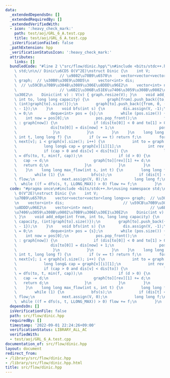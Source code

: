 ```yaml
---
data:
  _extendedDependsOn: []
  _extendedRequiredBy: []
  _extendedVerifiedWith:
  - icon: ':heavy_check_mark:'
    path: test/aoj/GRL_6_A.test.cpp
    title: test/aoj/GRL_6_A.test.cpp
  _isVerificationFailed: false
  _pathExtension: hpp
  _verificationStatusIcon: ':heavy_check_mark:'
  attributes:
    links: []
  bundledCode: "#line 2 \"src/flow/dinic.hpp\"\n#include <bits/stdc++.h>\nusing namespace\
    \ std;\n\n// Dinic\u6CD5 O(V^2E)\nstruct Dinic {\n    int V;                 \
    \                   // \u9802\u70B9\u6570\n    vector<vector<vector<long long>>>\
    \ graph;  // \u30B0\u30E9\u30D5\n    vector<int> dis;                        \
    \  // \u59CB\u70B9\u304B\u3089\u306E\u8DDD\u96E2\n    vector<int> next;      \
    \                   // \u6B21\u306B\u51E6\u7406\u3059\u308B\u9802\u70B9\u306E\u30E1\
    \u30E2\n    Dinic(int v) : V(v) { graph.resize(V); }\n    void add_edge(int from,\
    \ int to, long long capacity) {\n        graph[from].push_back({to, capacity,\
    \ (int)graph[to].size()});\n        graph[to].push_back({from, 0, (int)graph[from].size()\
    \ - 1});\n    }\n    void bfs(int s) {\n        dis.assign(V, -1);\n        dis[s]\
    \ = 0;\n        deque<int> pos = {s};\n        while (pos.size()) {\n        \
    \    int now = pos[0];\n            pos.pop_front();\n            for (auto& to\
    \ : graph[now]) {\n                if (dis[to[0]] < 0 and to[1] > 0) {\n     \
    \               dis[to[0]] = dis[now] + 1;\n                    pos.emplace_back(to[0]);\n\
    \                }\n            }\n        }\n    }\n    long long dfs(int v,\
    \ int t, long long f) {\n        if (v == t) return f;\n        for (int& i =\
    \ next[v]; i < graph[v].size(); i++) {\n            int to = graph[v][i][0];\n\
    \            long long& cap = graph[v][i][1];\n            int rev = graph[v][i][2];\n\
    \            if (cap > 0 and dis[v] < dis[to]) {\n                long long d\
    \ = dfs(to, t, min(f, cap));\n                if (d > 0) {\n                 \
    \   cap -= d;\n                    graph[to][rev][1] += d;\n                 \
    \   return d;\n                }\n            }\n        }\n        return 0;\n\
    \    }\n    long long max_flow(int s, int t) {\n        long long flow = 0;\n\
    \        while (1) {\n            bfs(s);\n            if (dis[t] < 0) return\
    \ flow;\n            next.assign(V, 0);\n            long long f;\n          \
    \  while ((f = dfs(s, t, LLONG_MAX)) > 0) flow += f;\n        }\n    }\n};\n"
  code: "#pragma once\n#include <bits/stdc++.h>\nusing namespace std;\n\n// Dinic\u6CD5\
    \ O(V^2E)\nstruct Dinic {\n    int V;                                    // \u9802\
    \u70B9\u6570\n    vector<vector<vector<long long>>> graph;  // \u30B0\u30E9\u30D5\
    \n    vector<int> dis;                          // \u59CB\u70B9\u304B\u3089\u306E\
    \u8DDD\u96E2\n    vector<int> next;                         // \u6B21\u306B\u51E6\
    \u7406\u3059\u308B\u9802\u70B9\u306E\u30E1\u30E2\n    Dinic(int v) : V(v) { graph.resize(V);\
    \ }\n    void add_edge(int from, int to, long long capacity) {\n        graph[from].push_back({to,\
    \ capacity, (int)graph[to].size()});\n        graph[to].push_back({from, 0, (int)graph[from].size()\
    \ - 1});\n    }\n    void bfs(int s) {\n        dis.assign(V, -1);\n        dis[s]\
    \ = 0;\n        deque<int> pos = {s};\n        while (pos.size()) {\n        \
    \    int now = pos[0];\n            pos.pop_front();\n            for (auto& to\
    \ : graph[now]) {\n                if (dis[to[0]] < 0 and to[1] > 0) {\n     \
    \               dis[to[0]] = dis[now] + 1;\n                    pos.emplace_back(to[0]);\n\
    \                }\n            }\n        }\n    }\n    long long dfs(int v,\
    \ int t, long long f) {\n        if (v == t) return f;\n        for (int& i =\
    \ next[v]; i < graph[v].size(); i++) {\n            int to = graph[v][i][0];\n\
    \            long long& cap = graph[v][i][1];\n            int rev = graph[v][i][2];\n\
    \            if (cap > 0 and dis[v] < dis[to]) {\n                long long d\
    \ = dfs(to, t, min(f, cap));\n                if (d > 0) {\n                 \
    \   cap -= d;\n                    graph[to][rev][1] += d;\n                 \
    \   return d;\n                }\n            }\n        }\n        return 0;\n\
    \    }\n    long long max_flow(int s, int t) {\n        long long flow = 0;\n\
    \        while (1) {\n            bfs(s);\n            if (dis[t] < 0) return\
    \ flow;\n            next.assign(V, 0);\n            long long f;\n          \
    \  while ((f = dfs(s, t, LLONG_MAX)) > 0) flow += f;\n        }\n    }\n};"
  dependsOn: []
  isVerificationFile: false
  path: src/flow/dinic.hpp
  requiredBy: []
  timestamp: '2022-09-01 22:24:26+09:00'
  verificationStatus: LIBRARY_ALL_AC
  verifiedWith:
  - test/aoj/GRL_6_A.test.cpp
documentation_of: src/flow/dinic.hpp
layout: document
redirect_from:
- /library/src/flow/dinic.hpp
- /library/src/flow/dinic.hpp.html
title: src/flow/dinic.hpp
---
```

